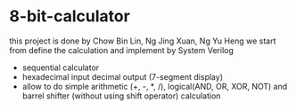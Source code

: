 # 8-bit-calculator
this project is done by Chow Bin Lin, Ng Jing Xuan, Ng Yu Heng 
we start from define the calculation and implement by System Verilog
- sequential calculator
- hexadecimal input decimal output (7-segment display)
- allow to do simple arithmetic (+, -, *, /), logical(AND, OR, XOR, NOT) and barrel shifter (without using shift operator) calculation
